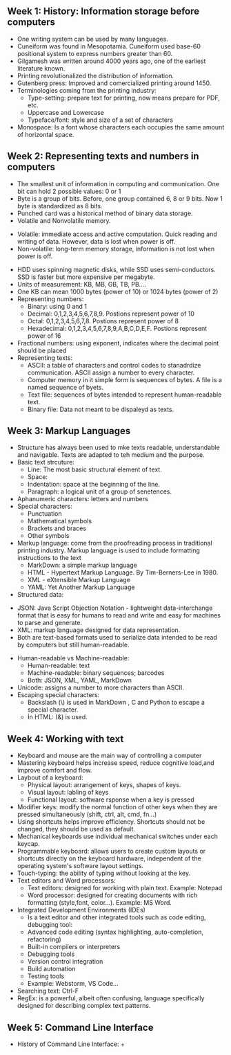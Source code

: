 ## Week 1: History: Information storage before computers
- One writing system can be used by many languages.
- Cuneiform was found in Mesopotamia. Cuneiform used base-60 positional system to express numbers greater than 60.
- Gilgamesh was written around 4000 years ago, one of the earliest literature known.
- Printing revolutionalized the distribution of information.
- Gutenberg press: Improved and comercialized printing around 1450.
- Terminologies coming from the printing industry:<br>
  + Type-setting: prepare text for printing, now means prepare for PDF, etc.
  + Uppercase and Lowercase
  + Typeface/font: style and size of a set of characters
- Monospace: Is a font whose characters each occupies the same amount of horizontal space.
## Week 2: Representing texts and numbers in computers
- The smallest unit of information in computing and communication. One bit can hold 2 possible values: 0 or 1
- Byte is a group of bits. Before, one group contained 6, 8 or 9 bits. Now 1 byte is standardized as 8 bits.
- Punched card was a historical method of binary data storage.
- Volatile and Nonvolatile memory.<br>
+ Volatile: immediate access and active computation. Quick reading and writing of data. However, data is lost when power is off.
+ Non-volatile: long-term memory storage, information is not lost when power is off.
- HDD uses spinning magnetic disks, while SSD uses semi-conductors. SSD is faster but more expensive per megabyte.
- Units of measurement: KB, MB, GB, TB, PB....
- One KB can mean 1000 bytes (power of 10) or 1024 bytes (power of 2)
- Representing numbers:<br>
  + Binary: using 0 and 1
  + Decimal: 0,1,2,3,4,5,6,7,8,9. Postions represent power of 10
  + Octal: 0,1,2,3,4,5,6,7,8. Postions represent power of 8
  + Hexadecimal: 0,1,2,3,4,5,6,7,8,9,A,B,C,D,E,F. Postions represent power of 16
- Fractional numbers: using exponent, indicates where the decimal point should be placed
- Representing texts:<br>
   + ASCII: a table of characters and control codes to stanadrdize communication. ASCII assign a number to every character.
   + Computer memory in it simple form is sequences of bytes. A file is a named sequence of byets.
   + Text file: sequences of bytes intended to represent human-readable text.
   + Binary file: Data not meant to be dispaleyd as texts.
## Week 3: Markup Languages
- Structure has always been used to mke texts readable, understandable and navigable. Texts are adapted to teh medium and the purpose.
- Basic text strcuture:<br>
  + Line: The most basic structural element of text. 
  + Space:
  + Indentation: space at the beginning of the  line.
  + Paragraph: a logical unit of a group of senetences.
- Aphanumeric characters: letters and numbers
- Special characters:<br>
   + Punctuation
   + Mathematical symbols
   + Brackets and braces
   + Other symbols
- Markup language: come from the proofreading process in traditional printing industry. Markup language is used to include formatting instructions to the text
  + MarkDown: a simple markup language
  + HTML - Hypertext Markup Language. By Tim-Berners-Lee in 1980.
  + XML - eXtensible Markup Language
  + YAML: Yet Another Markup Language <br>
- Structured data:
+ JSON: Java Script Objection Notation - lightweight data-interchange format that is easy for humans to read and write and easy for machines to parse and generate. 
+ XML: markup language designed for data representation.
+ Both are text-based formats used to serialize data intended to be read by computers but still human-readable.
- Human-readable vs Machine-readable:
  + Human-readable: text
  + Machine-readable: binary sequences; barcodes
  + Both: JSON, XML, YAML, MarkDown
- Unicode: assigns a number to more characters than ASCII.
- Escaping special characters:
  + Backslash (\\) is used in MarkDown , C and Python to escape a special character.
  + In HTML: (&) is used.
## Week 4: Working with text
- Keyboard and mouse are the main way of controlling a computer
- Mastering keyboard helps increase speed, reduce cognitive load,and improve comfort and flow.
- Laybout of a keyboard:
  + Physical layout: arrangement of keys, shapes of keys.
  + Visual layout: labling of keys
  + Functional layout: software rsponse when a key is pressed
- Modifier keys: modify the normal function of other keys when they are pressed simultaneously (shift, ctrl, alt, cmd, fn...)
- Using shortcuts helps improve efficiency. Shortcuts should not be changed, they should be used as default.
- Mechanical keyboards use individual mechanical switches under each keycap.
- Programmable keyboard: allows users to create custom layouts or shortcuts directly on the keyboard hardware, independent of the operating system's software layout settings.
- Touch-typing: the ability of typing without looking at the key. 
- Text editors and Word processors:
  + Text editors: designed for working with plain text. Example: Notepad
  + Word processor: designed for creating documents with rich formatting (style,font, color...). Example: MS Word.
- Integrated Development Environments (IDEs)
  + Is a text editor and other integrated tools such as code editing, debugging tool:
  * Advanced code editing (syntax highlighting, auto-completion, refactoring)
  * Built-in compilers or interpreters
  * Debugging tools
  * Version control integration
  * Build automation
  * Testing tools
  + Example: Webstorm, VS Code...
- Searching text: Ctrl-F
- RegEx: is a powerful, albeit often confusing, language specifically designed for describing complex text patterns.
## Week 5: Command Line Interface
  - History of Command Line Interface:
     + 
    
